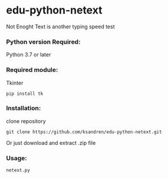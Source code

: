# edu-python-netext
Not Enoght Text is another typing speed test

### Python version Required:
Python 3.7 or later

### Required module:
Tkinter

    pip install tk

### Installation:

clone repository

    git clone https://github.com/ksandren/edu-python-netext.git

Or just download and extract .zip file

### Usage:

    netext.py

